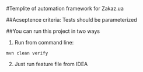#Templite of automation framework for Zakaz.ua 

##Acseptence criteria:
Tests should be parameterized

##You can run this project in two ways
1. Run from command line:
```
mvn clean verify
```
2. Just run feature file from IDEA

